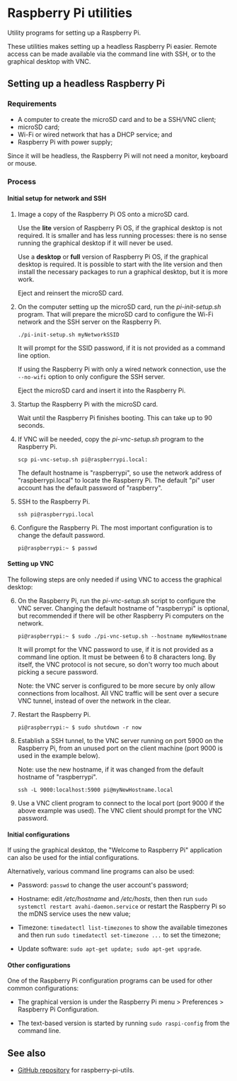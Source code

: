 # Raspberry Pi utilities

Utility programs for setting up a Raspberry Pi.

These utilities makes setting up a headless Raspberry Pi easier.
Remote access can be made available via the command line with SSH, or
to the graphical desktop with VNC.

## Setting up a headless Raspberry Pi

### Requirements

- A computer to create the microSD card and to be a SSH/VNC client;
- microSD card;
- Wi-Fi or wired network that has a DHCP service; and
- Raspberry Pi with power supply;

Since it will be headless, the Raspberry Pi will not need a monitor, keyboard or mouse.

### Process

#### Initial setup for network and SSH

1. Image a copy of the Raspberry Pi OS onto a microSD card.

    Use the **lite** version of Raspberry Pi OS, if the graphical
    desktop is not required. It is smaller and has less running
    processes: there is no sense running the graphical desktop if it
    will never be used.

    Use a **desktop** or **full** version of Raspberry Pi OS, if the
    graphical desktop is required.  It is possible to start with the
    lite version and then install the necessary packages to run a
    graphical desktop, but it is more work.

    Eject and reinsert the microSD card.

2. On the computer setting up the microSD card, run the
   _pi-init-setup.sh_ program. That will prepare the microSD
   card to configure the Wi-Fi network and the SSH server on the
   Raspberry Pi.

    `./pi-init-setup.sh myNetworkSSID`

    It will prompt for the SSID password, if it is not provided as a
    command line option.
    
    If using the Raspberry Pi with only a wired network connection,
    use the `--no-wifi` option to only configure the SSH server.

    Eject the microSD card and insert it into the Raspberry Pi.

3. Startup the Raspberry Pi with the microSD card.

   Wait until the Raspberry Pi finishes booting. This can take
   up to 90 seconds.

4. If VNC will be needed, copy the _pi-vnc-setup.sh_ program to the
   Raspberry Pi.

    `scp pi-vnc-setup.sh pi@raspberrypi.local:`

    The default hostname is "raspberrypi", so use the network address
    of "raspberrypi.local" to locate the Raspberry Pi. The default
    "pi" user account has the default password of "raspberry".

5. SSH to the Raspberry Pi.

    `ssh pi@raspberrypi.local`

6. Configure the Raspberry Pi. The most important configuration is to
   change the default password.

    `pi@raspberrypi:~ $ passwd`

#### Setting up VNC

The following steps are only needed if using VNC to access the
graphical desktop:

6. On the Raspberry Pi, run the _pi-vnc-setup.sh_ script to configure
   the VNC server.  Changing the default hostname of "raspberrypi" is
   optional, but recommended if there will be other Raspberry Pi
   computers on the network.

    `pi@raspberrypi:~ $ sudo ./pi-vnc-setup.sh --hostname myNewHostname`

    It will prompt for the VNC password to use, if it is not provided
    as a command line option. It must be between 6 to 8 characters
    long.  By itself, the VNC protocol is not secure, so don't worry
    too much about picking a secure password.
   
    Note: the VNC server is configured to be more secure by only allow
    connections from localhost. All VNC traffic will be sent over a
    secure VNC tunnel, instead of over the network in the clear.

7. Restart the Raspberry Pi.

     `pi@raspberrypi:~ $ sudo shutdown -r now`

8. Establish a SSH tunnel, to the VNC server running on port 5900 on
   the Raspberry Pi, from an unused port on the client machine (port
   9000 is used in the example below).

    Note: use the new hostname, if it was changed from the default
    hostname of "raspberrypi".

    `ssh -L 9000:localhost:5900 pi@myNewHostname.local`
    
9. Use a VNC client program to connect to the local port (port 9000 if
   the above example was used).  The VNC client should prompt for the
   VNC password.

#### Initial configurations

If using the graphical desktop, the "Welcome to Raspberry Pi"
application can also be used for the intial configurations.

Alternatively, various command line programs can also be used:

- Password: `passwd` to change the user account's password;

- Hostname: edit _/etc/hostname_ and _/etc/hosts_, then then run `sudo
  systemctl restart avahi-daemon.service` or restart the Raspberry Pi
  so the mDNS service uses the new value;

- Timezone: `timedatectl list-timezones` to show the available
  timezones and then run `sudo timedatectl set-timezone ...` to set
  the timezone;

- Update software: `sudo apt-get update; sudo apt-get upgrade`.

#### Other configurations

One of the Raspberry Pi configuration programs can be used for other
common configurations:

- The graphical version is under the Raspberry Pi menu > Preferences >
  Raspberry Pi Configuration.
  
- The text-based version is started by running `sudo raspi-config`
  from the command line.
  

## See also

- [GitHub repository](https://github.com/hoylen/raspberry-pi-utils)
  for raspberry-pi-utils.
